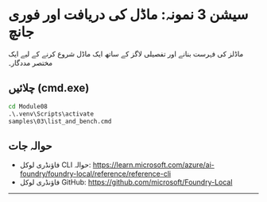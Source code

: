 <!--
CO_OP_TRANSLATOR_METADATA:
{
  "original_hash": "ed8edea2fc43898c2537130fb3ae6878",
  "translation_date": "2025-09-22T14:26:23+00:00",
  "source_file": "Module08/samples/03/README.md",
  "language_code": "ur"
}
-->
# سیشن 3 نمونہ: ماڈل کی دریافت اور فوری جانچ

ماڈلز کی فہرست بنانے اور تفصیلی لاگز کے ساتھ ایک ماڈل شروع کرنے کے لیے ایک مختصر مددگار۔

## چلائیں (cmd.exe)
```cmd
cd Module08
.\.venv\Scripts\activate
samples\03\list_and_bench.cmd
```

## حوالہ جات
- فاؤنڈری لوکل CLI حوالہ: https://learn.microsoft.com/azure/ai-foundry/foundry-local/reference/reference-cli
- فاؤنڈری لوکل GitHub: https://github.com/microsoft/Foundry-Local

---

